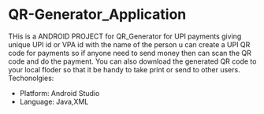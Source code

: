 # QR-Generator_Application

THis is a ANDROID PROJECT for QR_Generator for UPI payments giving unique UPI id or VPA id with the name of the person u can create a UPI QR code for payments so if anyone need to 
send money then can scan the QR code and do the payment. You can also download the generated QR code to your local floder so that it be handy to take print or send to other users.
 Techonolgies:
 * Platform: Android Studio
 * Language: Java,XML
 
